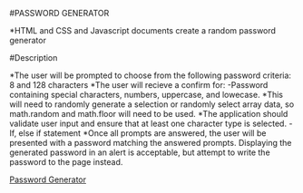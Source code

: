 #PASSWORD GENERATOR

*HTML and CSS and Javascript documents create a random password generator

#Description

*The user will be prompted to choose from the following password criteria: 8 and 128 characters
*The user will recieve a confirm for:
  -Password containing special characters, numbers, uppercase, and lowecase.
*This will need to randomly generate a selection or randomly select array data, so math.random and math.floor will need to be used.
*The application should validate user input and ensure that at least one character type is selected.
  -If, else if statement
*Once all prompts are answered, the user will be presented with a password matching the answered prompts. Displaying the generated password in an alert is acceptable, but attempt to write the password to the page instead.


[Password Generator](https://zahra315.github.io/password-generator/)
